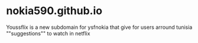 # nokia590.github.io
Youssflix is a new subdomain for ysfnokia that give for users arround tunisia ""suggestions"" to watch in netflix 
